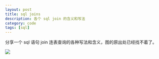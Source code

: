 ```yaml
---
layout: post
title: sql joins
description: 各个 sql join 的含义和写法
category: code
tags: [sql]
---
```

分享一个 sql 语句 join 连表查询的各种写法和含义，图的原出处已经找不着了。

![](http://7tsy8h.com1.z0.glb.clouddn.com/sql-joins.png)

[-10]:    http://hushi55.github.io/  "-10"
